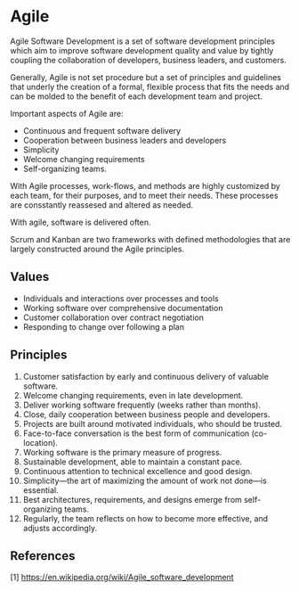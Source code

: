 # Agile

Agile Software Development is a set of software development principles which aim to improve software development quality and value by tightly coupling the collaboration of developers, business leaders, and customers.

Generally, Agile is not set procedure but a set of principles and guidelines that underly the creation of a formal, flexible process that fits the needs and can be molded to the benefit of each development team and project.

Important aspects of Agile are:

* Continuous and frequent software delivery 
* Cooperation between business leaders and developers
* Simplicity
* Welcome changing requirements
* Self-organizing teams.

With Agile processes, work-flows, and methods are highly customized by each team, for their purposes, and to meet their needs. These processes are consstantly reassesed and altered as needed.

With agile, software is delivered often.

Scrum and Kanban are two frameworks with defined methodologies that are largely constructed around the Agile principles.

## Values

* Individuals and interactions over processes and tools
* Working software over comprehensive documentation
* Customer collaboration over contract negotiation
* Responding to change over following a plan 

## Principles

1. Customer satisfaction by early and continuous delivery of valuable software.
1. Welcome changing requirements, even in late development.
1. Deliver working software frequently (weeks rather than months).
1. Close, daily cooperation between business people and developers.
1. Projects are built around motivated individuals, who should be trusted.
1. Face-to-face conversation is the best form of communication (co-location).
1. Working software is the primary measure of progress.
1. Sustainable development, able to maintain a constant pace.
1. Continuous attention to technical excellence and good design.
1. Simplicity—the art of maximizing the amount of work not done—is essential.
1. Best architectures, requirements, and designs emerge from self-organizing teams.
1. Regularly, the team reflects on how to become more effective, and adjusts accordingly.

## References

[1] https://en.wikipedia.org/wiki/Agile_software_development